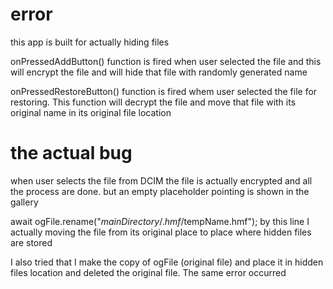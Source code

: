 # error
this app is built for actually hiding files

onPressedAddButton() function is fired when user selected the file
and this will encrypt the file and will hide that file with randomly generated name

onPressedRestoreButton() function is fired whem user selected the file for
restoring. This function will decrypt the file and move that file with its original name
in its original file location

# the actual bug
when user selects the file from DCIM the file is actually encrypted and all the process are
done. but an empty placeholder pointing is shown in the gallery

await ogFile.rename("$mainDirectory/.hmf/$tempName.hmf");
by this  line I actually moving the file from its original place to place where hidden files are
stored

I also tried that I make the copy of ogFile (original file) and place it in hidden files location
and deleted the original file. The same error occurred
